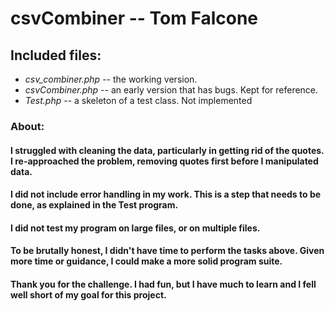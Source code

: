# csvCombiner  -- Tom Falcone

## Included files:
* *csv_combiner.php* -- the working version.
* *csvCombiner.php* -- an early version that has bugs. Kept for reference.
* *Test.php* -- a skeleton of a test class. Not implemented

### About:

#### I struggled with cleaning the data, particularly in getting rid of the quotes. I re-approached the problem, removing quotes first before I manipulated data. 

#### I did not include error handling in my work. This is a step that needs to be done, as explained in the Test program. 

#### I did not test my program on large files, or on multiple files.

#### To be brutally honest, I didn't have time to perform the tasks above. Given more time or guidance, I could make a more solid program suite. 

#### Thank you for the challenge. I had fun, but I have much to learn and I fell well short of my goal for this project. 

